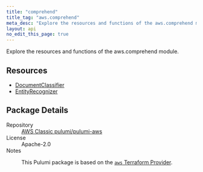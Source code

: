 ```yaml
---
title: "comprehend"
title_tag: "aws.comprehend"
meta_desc: "Explore the resources and functions of the aws.comprehend module."
layout: api
no_edit_this_page: true
---
```


<!-- WARNING: this file was generated by Pulumi Docs Generator. -->
<!-- Do not edit by hand unless you're certain you know what you are doing! -->

Explore the resources and functions of the aws.comprehend module.

<h2 id="resources">Resources</h2>
<ul class="api">
    <li><a href="documentclassifier/" title="DocumentClassifier"><span class="api-symbol api-symbol--resource"></span>DocumentClassifier</a></li>
    <li><a href="entityrecognizer/" title="EntityRecognizer"><span class="api-symbol api-symbol--resource"></span>EntityRecognizer</a></li>
</ul>

<h2 id="package-details">Package Details</h2>
<dl class="package-details">
	<dt>Repository</dt>
	<dd><a href="https://github.com/pulumi/pulumi-aws">AWS Classic pulumi/pulumi-aws</a></dd>
	<dt>License</dt>
	<dd>Apache-2.0</dd>
	<dt>Notes</dt>
	<dd><p>This Pulumi package is based on the <a href="https://github.com/hashicorp/terraform-provider-aws"><code>aws</code> Terraform Provider</a>.</p>
</dd>
</dl>

